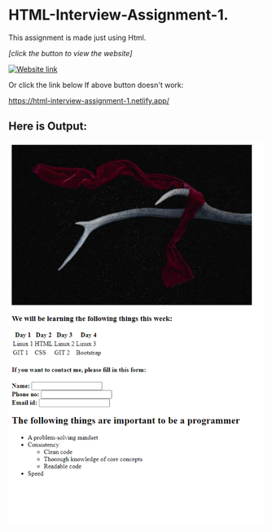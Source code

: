 # HTML-Interview-Assignment-1.

This assignment is made just using Html.

_[click the button to view the website]_

[![Website link](https://img.shields.io/badge/Website-Link-green)](https://html-interview-assignment-1.netlify.app/)

Or click the link below If above button doesn't work:

https://html-interview-assignment-1.netlify.app/

## Here is Output:

![output](./output.png)

